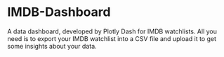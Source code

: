 # IMDB-Dashboard

A data dashboard, developed by Plotly Dash for IMDB watchlists. All you need is to export your IMDB watchlist into a CSV file and upload it to get some insights about your data.

